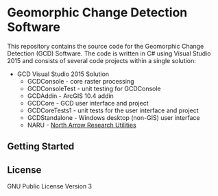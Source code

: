 # Geomorphic Change Detection Software

This repository contains the source code for the Geomorphic Change Detection (GCD) Software. The code is written in C# using Visual Studio 2015 and consists of several code projects within a single solution:

* GCD Visual Studio 2015 Solution
    * GCDConsole - core raster processing
    * GCDConsoleTest - unit testing for GCDConsole
    * GCDAddin - ArcGIS 10.4 addin
    * GCDCore - GCD user interface and project
    * GCDCoreTests1 - unit tests for the user interface and project
    * GCDStandalone - Windows desktop (non-GIS) user interface
    * NARU - [North Arrow Research Utilities](https://github.com/NorthArrowResearch/naru)

## Getting Started

## License

GNU Public License Version 3